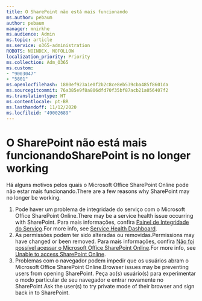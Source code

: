 ```yaml
---
title: O SharePoint não está mais funcionando
ms.author: pebaum
author: pebaum
manager: mnirkhe
ms.audience: Admin
ms.topic: article
ms.service: o365-administration
ROBOTS: NOINDEX, NOFOLLOW
localization_priority: Priority
ms.collection: Adm_O365
ms.custom:
- "9003047"
- "5801"
ms.openlocfilehash: 1880ef923a1e0f2b2c8ce8eb539cba485f8601da
ms.sourcegitcommit: 76a385e9f8a806dfd70f35bf87acb21a056407f2
ms.translationtype: HT
ms.contentlocale: pt-BR
ms.lasthandoff: 11/12/2020
ms.locfileid: "49002689"
---
```

# <a name="sharepoint-is-no-longer-working"></a><span data-ttu-id="e46e0-102">O SharePoint não está mais funcionando</span><span class="sxs-lookup"><span data-stu-id="e46e0-102">SharePoint is no longer working</span></span>

<span data-ttu-id="e46e0-103">Há alguns motivos pelos quais o Microsoft Office SharePoint Online pode não estar mais funcionando.</span><span class="sxs-lookup"><span data-stu-id="e46e0-103">There are a few reasons why SharePoint may no longer be working.</span></span>

1. <span data-ttu-id="e46e0-104">Pode haver um problema de integridade do serviço com o Microsoft Office SharePoint Online.</span><span class="sxs-lookup"><span data-stu-id="e46e0-104">There may be a service health issue occurring with SharePoint.</span></span> <span data-ttu-id="e46e0-105">Para mais informações, confira [Painel de Integridade do Serviço](https://admin.microsoft.com/AdminPortal/Home#/servicehealth).</span><span class="sxs-lookup"><span data-stu-id="e46e0-105">For more info, see [Service Health Dashboard](https://admin.microsoft.com/AdminPortal/Home#/servicehealth).</span></span>
2. <span data-ttu-id="e46e0-106">As permissões podem ter sido alteradas ou removidas.</span><span class="sxs-lookup"><span data-stu-id="e46e0-106">Permissions may have changed or been removed.</span></span> <span data-ttu-id="e46e0-107">Para mais informações, confira [Não foi possível acessar o Microsoft Office SharePoint Online](https://docs.microsoft.com/sharepoint/troubleshoot/sharing-and-permissions/sharepoint-online-inaccessible).</span><span class="sxs-lookup"><span data-stu-id="e46e0-107">For more info, see [Unable to access SharePoint Online](https://docs.microsoft.com/sharepoint/troubleshoot/sharing-and-permissions/sharepoint-online-inaccessible).</span></span>
3. <span data-ttu-id="e46e0-108">Problemas com o navegador podem impedir que os usuários abram o Microsoft Office SharePoint Online.</span><span class="sxs-lookup"><span data-stu-id="e46e0-108">Browser issues may be preventing users from opening SharePoint.</span></span> <span data-ttu-id="e46e0-109">Peça ao(s) usuário(s) para experimentar o modo particular de seu navegador e entrar novamente no SharePoint.</span><span class="sxs-lookup"><span data-stu-id="e46e0-109">Ask the user(s) to try private mode of their browser and sign back in to SharePoint.</span></span>
